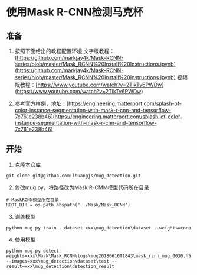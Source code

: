# 使用Mask R-CNN检测马克杯
## 准备
1. 按照下面给出的教程配置环境
文字版教程：[https://github.com/markjay4k/Mask-RCNN-series/blob/master/Mask_RCNN%20Install%20Instructions.ipynb](https://github.com/markjay4k/Mask-RCNN-series/blob/master/Mask_RCNN%20Install%20Instructions.ipynb)
视频版教程：[https://www.youtube.com/watch?v=2TikTv6PWDw](https://www.youtube.com/watch?v=2TikTv6PWDw)

2. 参考官方样例，地址：[https://engineering.matterport.com/splash-of-color-instance-segmentation-with-mask-r-cnn-and-tensorflow-7c761e238b46](https://engineering.matterport.com/splash-of-color-instance-segmentation-with-mask-r-cnn-and-tensorflow-7c761e238b46)


## 开始
1. 克隆本仓库
```
git clone git@github.com:lhuangjs/mug_detection.git
```
2. 修改mug.py，将路径改为Mask R-CMM模型代码所在目录
```
# MaskRCNN模型所在目录
ROOT_DIR = os.path.abspath("../Mask/Mask_RCNN")
```
3. 训练模型
```
python mug.py train --dataset xxx\mug_detection\dataset --weights=coco
```
4. 使用模型
```
python mug.py detect --weights=xxx\Mask\Mask_RCNN\logs\mug20180616T1843\mask_rcnn_mug_0030.h5 --images=xxx\mug_detection\dataset\test --result=xxx\mug_detection\detection_result
```